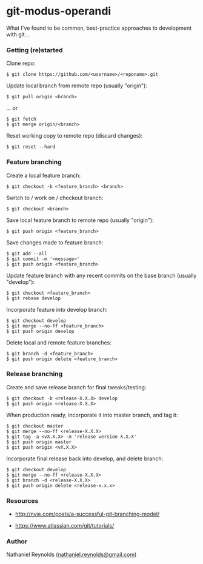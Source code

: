# git-modus-operandi
What I've found to be common, best-practice approaches to development with git...


### Getting (re)started

Clone repo:

    $ git clone https://github.com/<username>/<reponame>.git

Update local branch from remote repo (usually "origin"):

    $ git pull origin <branch>

... or

    $ git fetch
    $ git merge origin/<branch>

Reset working copy to remote repo (discard changes):

    $ git reset --hard


### Feature branching

Create a local feature branch:

    $ git checkout -b <feature_branch> <branch>

Switch to / work on / checkout branch:

    $ git checkout <branch>

Save local feature branch to remote repo (usually "origin"):

    $ git push origin <feature_branch>

Save changes made to feature branch:

    $ git add --all
    $ git commit -m '<message>'
    $ git push origin <feature_branch>

Update feature branch with any recent commits on the base branch (usually "develop"):

    $ git checkout <feature_branch>
    $ git rebase develop

Incorporate feature into develop branch:

    $ git checkout develop
    $ git merge --no-ff <feature_branch>
    $ git push origin develop

Delete local and remote feature branches:

    $ git branch -d <feature_branch>
    $ git push origin delete <feature_branch>


### Release branching

Create and save release branch for final tweaks/testing:

    $ git checkout -b <release-X.X.X> develop
    $ git push origin <release-X.X.X>
    
When production ready, incorporate it into master branch, and tag it:

    $ git checkout master
    $ git merge --no-ff <release-X.X.X>
    $ git tag -a <vX.X.X> -m 'release version X.X.X'
    $ git push origin master
    $ git push origin <vX.X.X>
    
Incorporate final release back into develop, and delete branch:

    $ git checkout develop
    $ git merge --no-ff <release-X.X.X>
    $ git branch -d <release-X.X.X>
    $ git push origin delete <release-x.x.x>
    

### Resources

- http://nvie.com/posts/a-successful-git-branching-model/

- https://www.atlassian.com/git/tutorials/

### Author

Nathaniel Reynolds (nathaniel.reynolds@gmail.com)

